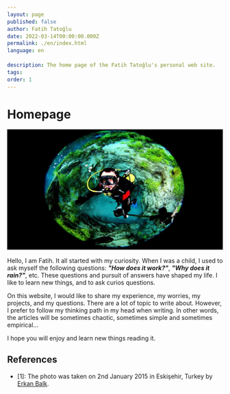 ```yaml
---
layout: page
published: false
author: Fatih Tatoğlu
date: 2022-03-14T00:00:00.000Z
permalink: ./en/index.html
language: en

description: The home page of the Fatih Tatoğlu's personal web site.
tags: 
order: 1
---
```


# Homepage

![Fatih Tatoğlu](../../image/about_me.jpg)

Hello, I am Fatih. It all started with my curiosity. When I was a child, I used to ask myself the following questions: ***"How does it work?"***, ***"Why does it rain?"***, etc. These questions and pursuit of answers have shaped my life. I like to learn new things, and to ask curios questions.

On this website, I would like to share my experience, my worries, my projects, and my questions. There are a lot of topic to write about. However, I prefer to follow my thinking path in my head when writing. In other words, the articles will be sometimes chaotic, sometimes simple and sometimes empirical...

I hope you will enjoy and learn new things reading it.

## References

- [1]: The photo was taken on 2nd January 2015 in Eskişehir, Turkey by [Erkan Balk](https://www.facebook.com/erkan.balk "Erkan Balk | Facebook").
